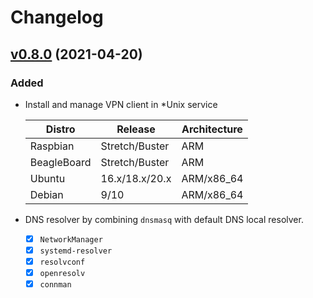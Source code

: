 # Changelog

## [v0.8.0](https://github.com/qweio/iot-vpn/tree/vpnc/v0.8.0) (2021-04-20)

### Added
- Install and manage VPN client in *Unix service

  | Distro      | Release        | Architecture |
  |-------------|----------------|--------------|
  | Raspbian    | Stretch/Buster | ARM          |
  | BeagleBoard | Stretch/Buster | ARM          |
  | Ubuntu      | 16.x/18.x/20.x | ARM/x86_64   |
  | Debian      | 9/10           | ARM/x86_64   |
  
- DNS resolver by combining `dnsmasq` with default DNS local resolver.
  - [x] `NetworkManager`
  - [x] `systemd-resolver`
  - [x] `resolvconf`
  - [x] `openresolv`
  - [x] `connman`
